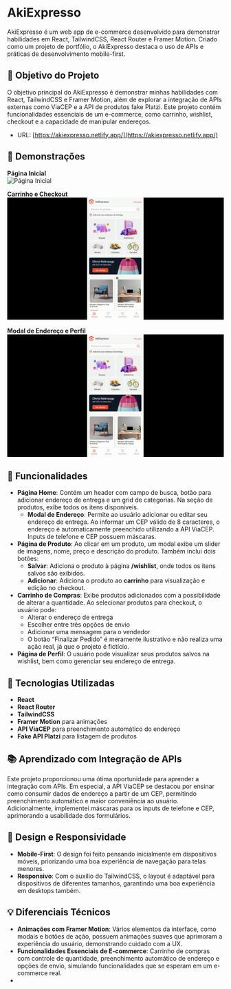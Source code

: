 # AkiExpresso

AkiExpresso é um web app de e-commerce desenvolvido para demonstrar habilidades em React, TailwindCSS, React Router e Framer Motion. Criado como um projeto de portfólio, o AkiExpresso destaca o uso de APIs e práticas de desenvolvimento mobile-first.

## 🎯 Objetivo do Projeto

O objetivo principal do AkiExpresso é demonstrar minhas habilidades com React, TailwindCSS e Framer Motion, além de explorar a integração de APIs externas como ViaCEP e a API de produtos fake Platzi. Este projeto contém funcionalidades essenciais de um e-commerce, como carrinho, wishlist, checkout e a capacidade de manipular endereços.

- URL: [https://akiexpresso.netlify.app/](https://akiexpresso.netlify.app/)

## 📸 Demonstrações
**Página Inicial**  
![Página Inicial](./assets/home.gif)

**Carrinho e Checkout**  
![Carrinho e Checkout](./assets/checkout.gif)

**Modal de Endereço e Perfil**  
![Modal de Endereço](./assets/profile.gif)

## 🚀 Funcionalidades

- **Página Home**: Contém um header com campo de busca, botão para adicionar endereço de entrega e um grid de categorias. Na seção de produtos, exibe todos os itens disponíveis.
  - **Modal de Endereço**: Permite ao usuário adicionar ou editar seu endereço de entrega. Ao informar um CEP válido de 8 caracteres, o endereço é automaticamente preenchido utilizando a API ViaCEP. Inputs de telefone e CEP possuem máscaras.
- **Página de Produto**: Ao clicar em um produto, um modal exibe um slider de imagens, nome, preço e descrição do produto. Também inclui dois botões:
  - **Salvar**: Adiciona o produto à página **/wishlist**, onde todos os itens salvos são exibidos.
  - **Adicionar**: Adiciona o produto ao **carrinho** para visualização e edição no checkout.
- **Carrinho de Compras**: Exibe produtos adicionados com a possibilidade de alterar a quantidade. Ao selecionar produtos para checkout, o usuário pode:
  - Alterar o endereço de entrega
  - Escolher entre três opções de envio
  - Adicionar uma mensagem para o vendedor
  - O botão “Finalizar Pedido” é meramente ilustrativo e não realiza uma ação real, já que o projeto é fictício.
- **Página de Perfil**: O usuário pode visualizar seus produtos salvos na wishlist, bem como gerenciar seu endereço de entrega.

## 🧰 Tecnologias Utilizadas

- **React**
- **React Router**
- **TailwindCSS**
- **Framer Motion** para animações
- **API ViaCEP** para preenchimento automático do endereço
- **Fake API Platzi** para listagem de produtos

## 📚 Aprendizado com Integração de APIs

Este projeto proporcionou uma ótima oportunidade para aprender a integração com APIs. Em especial, a API ViaCEP se destacou por ensinar como consumir dados de endereço a partir de um CEP, permitindo preenchimento automático e maior conveniência ao usuário. Adicionalmente, implementei máscaras para os inputs de telefone e CEP, aprimorando a usabilidade dos formulários.

## 🎨 Design e Responsividade

- **Mobile-First**: O design foi feito pensando inicialmente em dispositivos móveis, priorizando uma boa experiência de navegação para telas menores.
- **Responsivo**: Com o auxílio do TailwindCSS, o layout é adaptável para dispositivos de diferentes tamanhos, garantindo uma boa experiência em desktops também.

## 💡 Diferenciais Técnicos

- **Animações com Framer Motion**: Vários elementos da interface, como modais e botões de ação, possuem animações suaves que aprimoram a experiência do usuário, demonstrando cuidado com a UX.
- **Funcionalidades Essenciais de E-commerce**: Carrinho de compras com controle de quantidade, preenchimento automático de endereço e opções de envio, simulando funcionalidades que se esperam em um e-commerce real.
- 
